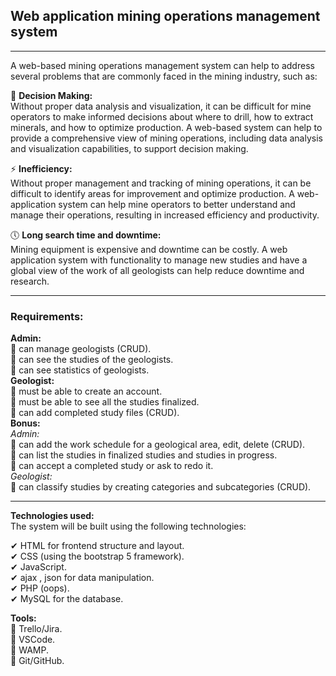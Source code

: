 ## Web application mining operations management system   
***********************************************************************************
A web-based mining operations management system can help to address several problems that are commonly faced in the mining industry, such as:

🤝 **Decision Making:**  
Without proper data analysis and visualization, it can be difficult for mine operators to make informed decisions about where to drill, how to extract minerals, and   how to optimize production. A web-based system can help to provide a comprehensive view of mining operations, including data analysis and visualization capabilities,   to support decision making.  

⚡ **Inefficiency:**  
Without proper management and tracking of mining operations, it can be difficult to identify areas for improvement and optimize production. A web-application system   can help mine operators to better understand and manage their operations, resulting in increased efficiency and productivity. 

🕔 **Long search time and downtime:**  
Mining equipment is expensive and downtime can be costly. A web application system with functionality to manage new studies and have a global view of the work of all   geologists can help reduce downtime and research.  

****************************************************
### Requirements: 

**Admin:**  
🔸 can manage geologists (CRUD).  
🔸 can see the studies of the geologists.  
🔸 can see statistics of geologists.  
**Geologist:**  
🔸 must be able to create an account.  
🔸 must be able to see all the studies finalized.   
🔸 can add completed study files (CRUD).  
**Bonus:**  
*Admin:*  
🔹 can add the work schedule for a geological area, edit, delete (CRUD).  
🔹 can list the studies in finalized studies and studies in progress.  
🔹 can accept a completed study or ask to redo it.  
*Geologist:*  
🔹 can classify studies by creating categories and subcategories (CRUD).    
****************************************************
**Technologies used:**  
The system will be built using the following technologies:  

✔ HTML for frontend structure and layout.  
✔ CSS (using the bootstrap 5 framework).  
✔ JavaScript.  
✔ ajax , json for data manipulation.  
✔ PHP (oops).  
✔ MySQL for the database.  

**Tools:**  
🔹 Trello/Jira.  
🔹 VSCode.   
🔹 WAMP.  
🔹 Git/GitHub.  
